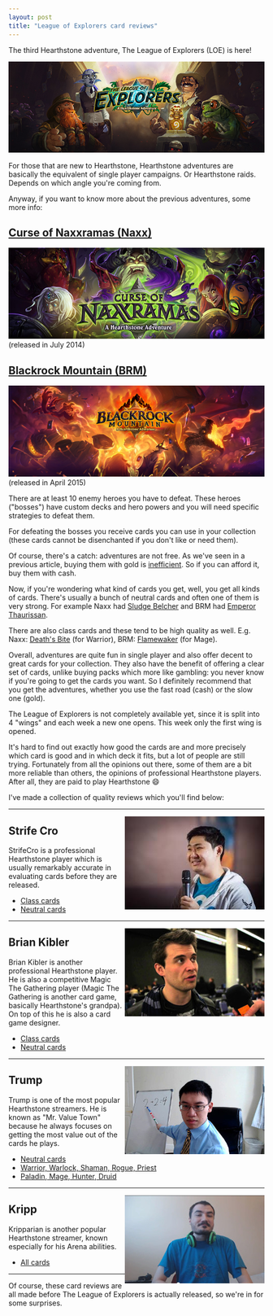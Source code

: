 ```yaml
--- 
layout: post 
title: "League of Explorers card reviews"
---
```


The third Hearthstone adventure, The League of Explorers (LOE) is here!

![The League of Explorers](/images/common/league-of-explorers.jpg)

For those that are new to Hearthstone, Hearthstone adventures are basically the equivalent of single player campaigns.
Or Hearthstone raids. Depends on which angle you're coming from.

Anyway, if you want to know more about the previous adventures, some more info:

## [Curse of Naxxramas (Naxx)](http://hearthstone.gamepedia.com/Curse_of_Naxxramas)
![Curse of Naxxramas](/images/common/curse-of-naxxramas.jpg)
(released in July 2014)
## [Blackrock Mountain (BRM)](http://hearthstone.gamepedia.com/Blackrock_Mountain)
![Blackrock Mountain](/images/common/blackrock-mountain.jpg)
(released in April 2015)

There are at least 10 enemy heroes you have to defeat. These heroes ("bosses") have custom decks and hero powers and you
will need specific strategies to defeat them.

For defeating the bosses you receive cards you can use in your collection (these cards cannot be disenchanted if you
don't like or need them).

Of course, there's a catch: adventures are not free. As we've seen in a previous article, buying them with gold is
[inefficient](http://hearthstone.oblio360.com/2015/09/15/cash-time-gold-dust/). So if you can afford it, buy them with
cash.

Now, if you're wondering what kind of cards you get, well, you get all kinds of cards. There's usually a bunch of
neutral cards and often one of them is very strong. For example Naxx had <a
href="http://www.hearthpwn.com/cards/7749-sludge-belcher">Sludge Belcher</a> and BRM had <a
href="http://www.hearthpwn.com/cards/14454-emperor-thaurissan">Emperor Thaurissan</a>.

There are also class cards and these tend to be high quality as well. E.g. Naxx: <a
href="http://www.hearthpwn.com/cards/7734-deaths-bite">Death's Bite</a> (for Warrior), BRM: <a
href="http://www.hearthpwn.com/cards/14445-flamewaker">Flamewaker</a> (for Mage).

Overall, adventures are quite fun in single player and also offer decent to great cards for your collection. They also
have the benefit of offering a clear set of cards, unlike buying packs which more like gambling: you never know if
you're going to get the cards you want.
So I definitely recommend that you get the adventures, whether you use the fast road (cash) or the slow one (gold).

The League of Explorers is not completely available yet, since it is split into 4 "wings" and each week a new one opens. This
week only the first wing is opened.

It's hard to find out exactly how good the cards are and more precisely which card is good and in which deck it fits,
but a lot of people are still trying. Fortunately from all the opinions out there, some of them are a bit more reliable
than others, the opinions of professional Hearthstone players. After all, they are paid to play Hearthstone :smile:

I've made a collection of quality reviews which you'll find below:

* * *

<img alt="StrifeCro" src="/images/common/strifecro.jpg" style="float: right;">

## Strife Cro

StrifeCro is a professional Hearthstone player which is usually remarkably accurate in evaluating cards before they are
released.

* [Class cards](https://www.youtube.com/watch?v=97P4h0PFvwM)
* [Neutral cards](https://www.youtube.com/watch?v=NIOFAxF6GIE)

* * *

<img alt="Brian Kibler" src="/images/common/brian-kibler.jpg" style="float: right;">

## Brian Kibler

Brian Kibler is another professional Hearthstone player. He is also a competitive Magic The Gathering player (Magic The
Gathering is another card game, basically Hearthstone's grandpa). On top of this he is also a card game designer.

* [Class cards](https://www.youtube.com/watch?v=FSPaLZr5DiY)
* [Neutral cards](https://www.youtube.com/watch?v=22rlgDrp-ZA)

* * *

<img alt="Trump" src="/images/common/trump.jpg" style="float: right;">

## Trump

Trump is one of the most popular Hearthstone streamers. He is known as "Mr. Value Town" because he always focuses on
getting the most value out of the cards he plays.

* [Neutral cards](https://www.youtube.com/watch?v=vFJaaYiwQuc)
* [Warrior, Warlock, Shaman, Rogue, Priest](https://www.youtube.com/watch?v=tFVPQsKR9fc)
* [Paladin, Mage, Hunter, Druid](https://www.youtube.com/watch?v=yp7oqzK4Oq8)

* * *

<img alt="Kripparian" src="/images/common/kripparian.jpg" style="float: right;">

## Kripp

Kripparian is another popular Hearthstone streamer, known especially for his Arena abilities.

* [All cards](https://www.youtube.com/watch?v=0_wRKgvJpQo)

* * *

Of course, these card reviews are all made before The League of Explorers is actually released, so we're in for some
surprises.
